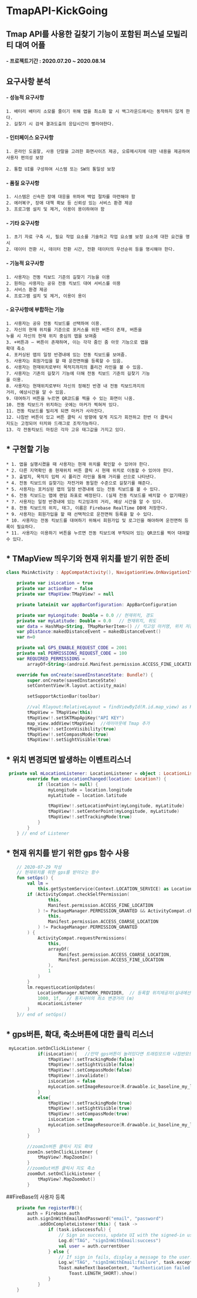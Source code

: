 # TmapAPI-KickGoing

## Tmap API를 사용한 길찾기 기능이 포함된 퍼스널 모빌리티 대여 어플
#### - 프로젝트기간 : 2020.07.20 ~ 2020.08.14

## 요구사항 분석

#### - 성능적 요구사항
```
1. 배터리 배터리 소모를 줄이기 위해 앱을 최소화 할 시 백그라운드에서는 동작하지 않게 한다.
2. 길찾기 시 검색 결과도출의 응답시간이 빨라야한다.
```

#### - 인터페이스 요구사항
```
1. 온라인 도움말, 사용 단말을 고려한 화면사이즈 제공, 오류메시지에 대한 내용을 제공하여
사용자 편의성 보장

2. 통합 UI를 구성하여 시스템 또는 SW의 통일성 보장
```

#### - 품질 요구사항
```
1. 시스템은 신속한 장애 대응을 위하여 백업 절차를 마련해야 함
2. 에러복구, 장애 대책 확보 등 신뢰성 있는 서비스 환경 제공
3. 프로그램 설치 및 제거, 이용이 용이하여야 함
```

#### - 기타 요구사항
```
1. 초기 자료 구축 시, 필요 작업 요소를 기술하고 작업 요소별 보정 요소에 대한 요건을 명시
2. 데이터 전환 시, 데이터 전환 시간, 전환 데이터의 우선순위 등을 명시해야 한다.
```

#### - 기능적 요구사항
```
1. 사용자는 전동 킥보드 기준의 길찾기 기능을 이용
2. 원하는 사용자는 공유 전동 킥보드 대여 서비스를 이용
3. 서비스 환경 제공
4. 프로그램 설치 및 제거, 이용이 용이
```

#### - 요구사항에 부합하는 기능
```
1. 사용자는 공유 전동 킥보드를 선택하여 이용.
2. 자신의 현재 위치를 기준으로 포커스를 위한 버튼이 존재, 버튼을
누를 시 자신의 현재 위치 중심의 맵을 보여줌
3. +버튼과 – 버튼이 존재하며, 이는 각각 줌인 줌 아웃 기능으로 맵을
확대 축소
4. 포커싱된 맵의 일정 반경내에 있는 전동 킥보드를 보여줌.
5. 사용자는 회원가입을 할 때 운전면허를 등록할 수 있음.
6. 사용자는 현재위치로부터 목적지까지의 폴리건 라인을 볼 수 있음.
7. 사용자는 기존의 길찾기 기능에 더해 전동 킥보드 기준의 길찾기 기능
을 이용.
8. 사용자는 현재위치로부터 자신의 정해진 반경 내 전동 킥보드까지의
거리, 예상시간을 알 수 있음.
9. 대여하기 버튼을 누르면 QR코드를 찍을 수 있는 화면이 나옴.
10. 전동 킥보드가 위치하는 곳에는 마커가 찍혀져 있다.
11. 전동 킥보드를 빌리게 되면 마커가 사라진다.
12. 나침반 버튼이 있고 버튼 클릭 시 방향에 맞게 지도가 회전하고 한번 더 클릭시
지도는 고정되어 터치와 드래그로 조작가능하다.
13. 각 전동킥보드 마킹은 각자 고유 태그값을 가지고 있다.
```

## * 구현할 기능 
    * 1. 앱을 실행시켰을 때 사용자는 현재 위치를 확인할 수 있어야 한다.
    * 2. 다른 지역확인 중 현재위치 버튼 클릭 시 현재 위치로 이동할 수 있어야 한다.
    * 3. 출발지, 목적지 입력 시 폴리건 라인을 통해 거리를 선으로 나타낸다.
    * 4. 전동 킥보드의 길찾기는 자전거와 동일한 수준으로 길찾기를 해준다.
    * 5. 사용자는 포커싱된 맵의 일정 반경내에 있는 전동 킥보드를 볼 수 있다.
    * 6. 전동 킥보드는 맵에 랜덤 좌표로 배정된다. (실제 전동 킥보드를 배치할 수 없기때문)
    * 7. 사용자는 일정 반경내에 있는 킥고잉과의 거리, 예상 시간을 알 수 있다.
    * 8. 전동 킥보드의 위치, 태그, 이름은 Firebase RealTime DB에 저장한다.
    * 9. 사용자는 회원가입을 할 때 선택적으로 운전면허 등록을 할 수 있다.
    * 10. 사용자는 전동 킥보드를 대여하기 위해서 회원가입 및 로그인을 해야하며 운전면허 등록이 필요하다.
    * 11. 사용자는 이용하기 버튼을 누르면 전동 킥보드에 부착되어 있는 QR코드를 찍어 대여할 수 있다.
    
    
## * TMapView 띄우기와 현재 위치를 받기 위한 준비
```kotlin
class MainActivity : AppCompatActivity(), NavigationView.OnNavigationItemSelectedListener {

    private var isLocation = true
    private var actionBar = false
    private var tMapView:TMapView? = null

    private lateinit var appBarConfiguration: AppBarConfiguration

    private var myLongitude: Double = 0.0 // 현재위치, 경도
    private var myLatitude: Double = 0.0   // 현재위치, 위도
    var data = HashMap<String, TMapMarkerItem>() // 킥고잉 마커명, 위치 저장 해시맵
    var pDistance:makedDistanceEvent = makedDistanceEvent()
    var n=0

    private val GPS_ENABLE_REQUEST_CODE = 2001
    private val PERMISSIONS_REQUEST_CODE = 100
    var REQUIRED_PERMISSIONS =
        arrayOf<String>(android.Manifest.permission.ACCESS_FINE_LOCATION)

    override fun onCreate(savedInstanceState: Bundle?) {
        super.onCreate(savedInstanceState)
        setContentView(R.layout.activity_main)

        setSupportActionBar(toolbar)

        //val Rlayout:RelativeLayout = findViewById(R.id.map_view) as RelativeLayout
        tMapView = TMapView(this)
        tMapView!!.setSKTMapApiKey("API KEY")
        map_view.addView(tMapView)  //레이아웃에 Tmap 추가
        tMapView!!.setIconVisibility(true)
        tMapView!!.setCompassMode(true)
        tMapView!!.setSightVisible(true)
```
## * 위치 변경되면 발생하는 이벤트리스너
```kotlin
 private val mLocationListener: LocationListener = object : LocationListener {
        override fun onLocationChanged(location: Location?) {
            if (location != null) {
                myLongitude = location.longitude
                myLatitude = location.latitude

                tMapView!!.setLocationPoint(myLongitude, myLatitude)
                tMapView!!.setCenterPoint(myLongitude, myLatitude)
                tMapView!!.setTrackingMode(true)
            }
        }
    } // end of Listener
```

## * 현재 위치를 받기 위한 gps 함수 사용
```kotlin
    // 2020-07-29 작성
    // 현재위치를 위한 gps를 받아오는 함수
    fun setGps() {
        val lm =
            this.getSystemService(Context.LOCATION_SERVICE) as LocationManager
        if (ActivityCompat.checkSelfPermission(
                this,
                Manifest.permission.ACCESS_FINE_LOCATION
            ) != PackageManager.PERMISSION_GRANTED && ActivityCompat.checkSelfPermission(
                this,
                Manifest.permission.ACCESS_COARSE_LOCATION
            ) != PackageManager.PERMISSION_GRANTED
        ) {
            ActivityCompat.requestPermissions(
                this,
                arrayOf(
                    Manifest.permission.ACCESS_COARSE_LOCATION,
                    Manifest.permission.ACCESS_FINE_LOCATION
                ),
                1
            )
        }
        lm.requestLocationUpdates(
            LocationManager.NETWORK_PROVIDER,  // 등록할 위치제공자(실내에선 NETWORK_PROVIDER 권장)
            1000, 1f,  // 통지사이의 최소 변경거리 (m)
            mLocationListener
        )
    }// end of setGps()
```
## * gps버튼, 확대, 축소버튼에 대한 클릭 리스너
```kotlin
 myLocation.setOnClickListener {
            if(isLocation){   //만약 gps버튼이 눌려있다면 트래킹모드와 나침반모드를 해제시킨다.
                tMapView!!.setTrackingMode(false)
                tMapView!!.setSightVisible(false)
                tMapView!!.setCompassMode(false)
                tMapView!!.invalidate()
                isLocation = false
                myLocation.setImageResource(R.drawable.ic_baseline_my_location_24_black)
            }
            else{
                tMapView!!.setTrackingMode(true)
                tMapView!!.setSightVisible(true)
                tMapView!!.setCompassMode(true)
                isLocation = true
                myLocation.setImageResource(R.drawable.ic_baseline_my_location_24)
            }
        }

        //zoomIn버튼 클릭시 지도 확대
        zoomIn.setOnClickListener {
            tMapView?.MapZoomIn()
        }
        //zoomOut버튼 클릭시 지도 축소
        zoomOut.setOnClickListener {
            tMapView?.MapZoomOut()
        }
```

##FireBase의 사용자 등록
```kotlin
    private fun registerFB(){
        auth = Firebase.auth
        auth.signInWithEmailAndPassword("email", "password")
            .addOnCompleteListener(this) { task ->
                if (task.isSuccessful) {
                    // Sign in success, update UI with the signed-in user's information
                    Log.d("TAG", "signInWithEmail:success")
                    val user = auth.currentUser
                } else {
                    // If sign in fails, display a message to the user.
                    Log.w("TAG", "signInWithEmail:failure", task.exception)
                    Toast.makeText(baseContext, "Authentication failed.",
                        Toast.LENGTH_SHORT).show()
                }
            }
    }
```
